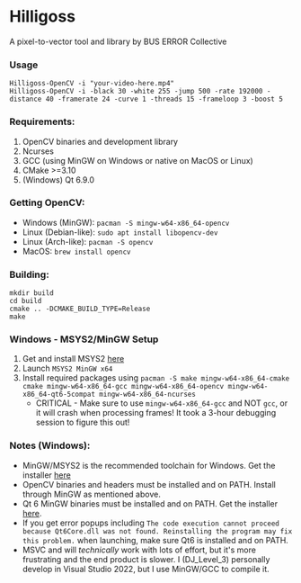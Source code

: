 # Hilligoss
A pixel-to-vector tool and library by BUS ERROR Collective

### Usage
```
Hilligoss-OpenCV -i "your-video-here.mp4"
Hilligoss-OpenCV -i -black 30 -white 255 -jump 500 -rate 192000 -distance 40 -framerate 24 -curve 1 -threads 15 -frameloop 3 -boost 5
```

### Requirements:
1. OpenCV binaries and development library
2. Ncurses
3. GCC (using MinGW on Windows or native on MacOS or Linux)
4. CMake >=3.10
5. (Windows) Qt 6.9.0

### Getting OpenCV:
- Windows (MinGW): `pacman -S mingw-w64-x86_64-opencv`
- Linux (Debian-like): `sudo apt install libopencv-dev`
- Linux (Arch-like): `pacman -S opencv`
- MacOS: `brew install opencv`

### Building:
```
mkdir build
cd build
cmake .. -DCMAKE_BUILD_TYPE=Release
make
```

### Windows - MSYS2/MinGW Setup
1. Get and install MSYS2 [here](https://msys2.org)
2. Launch `MSYS2 MinGW x64`
3. Install required packages using `pacman -S make mingw-w64-x86_64-cmake cmake mingw-w64-x86_64-gcc mingw-w64-x86_64-opencv mingw-w64-x86_64-qt6-5compat mingw-w64-x86_64-ncurses`
    - CRITICAL - Make sure to use `mingw-w64-x86_64-gcc` and NOT `gcc`, or it will crash when processing frames! It took a 3-hour debugging session to figure this out!

### Notes (Windows):
- MinGW/MSYS2 is the recommended toolchain for Windows. Get the installer [here](https://www.msys2.org/)
- OpenCV binaries and headers must be installed and on PATH. Install through MinGW as mentioned above.
- Qt 6 MinGW binaries must be installed and on PATH. Get the installer [here](https://www.qt.io/download-qt-installer-oss).
- If you get error popups including  `The code execution cannot proceed because Qt6Core.dll was not found. Reinstalling the program may fix this problem.` when launching, make sure Qt6 is installed and on PATH. 
- MSVC and will *technically* work with lots of effort, but it's more frustrating and the end product is slower. I (DJ_Level_3) personally develop in Visual Studio 2022, but I use MinGW/GCC to compile it.
